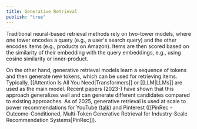 ```yaml
---
title: Generative Retrieval
publish: "true"
---
```

Traditional neural-based retrieval methods rely on two-tower models, where one tower encodes a query (e.g., a user's search query) and the other encodes items (e.g., products on Amazon). Items are then scored based on the similarity of their embedding with the query embeddings, e.g., using cosine similarity or inner-product. 

On the other hand, generative retrieval models learn a sequence of tokens and then generate new tokens, which can be used for retrieving items. Typically, [[Attention Is All You Need|Transformers]] or [[LLM|LLMs]] are used as the main model. Recent papers (2023-) have shown that this approach generalizes well and can generate different candidates compared to existing approaches. As of 2025, generative retrieval is used at scale to power recommendations for YouTube ([talk](https://www.youtube.com/watch?v=LxQsQ3vZDqo)) and Pinterest ([[PinRec - Outcome-Conditioned, Multi-Token Generative Retrieval for Industry-Scale Recommendation Systems|PinRec]]).